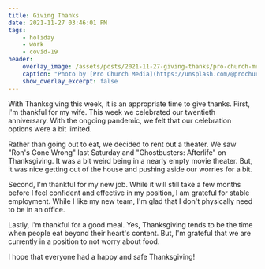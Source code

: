 ```yaml
---
title: Giving Thanks
date: 2021-11-27 03:46:01 PM
tags:
    - holiday
    - work
    - covid-19
header:
    overlay_image: /assets/posts/2021-11-27-giving-thanks/pro-church-media-p2OQW69vXP4-unsplash.jpg
    caption: "Photo by [Pro Church Media](https://unsplash.com/@prochurchmedia) on [**Unsplash**](https://unsplash.com/photos/p2OQW69vXP4)"  
    show_overlay_excerpt: false
---
```


With Thanksgiving this week, it is an appropriate time to give thanks.  First, I'm thankful for my wife.  This week we celebrated our twentieth anniversary.  With the ongoing pandemic, we felt that our celebration options were a bit limited.  

Rather than going out to eat, we decided to rent out a theater.  We saw "Ron's Gone Wrong" last Saturday and "Ghostbusters: Afterlife" on Thanksgiving.  It was a bit weird being in a nearly empty movie theater.  But, it was nice getting out of the house and pushing aside our worries for a bit.

Second, I'm thankful for my new job.  While it will still take a few months before I feel confident and effective in my position, I am grateful for stable employment.  While I like my new team, I'm glad that I don't physically need to be in an office.

Lastly, I'm thankful for a good meal.  Yes, Thanksgiving tends to be the time when people eat beyond their heart's content.  But, I'm grateful that we are currently in a position to not worry about food.

I hope that everyone had a happy and safe Thanksgiving!

